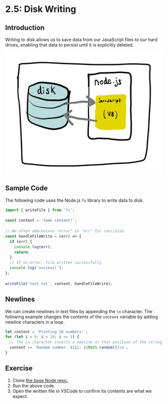 # 2.5: Disk Writing

## Introduction

Writing to disk allows us to save data from our JavaScript files to our hard drives, enabling that data to persist until it is explicitly deleted.

![We can make data flow from our JavaScript programs to disk and back.](../.gitbook/assets/disk-node.jpg)

## Sample Code

The following code uses the Node.js `fs` library to write data to disk.

```javascript
import { writeFile } from 'fs';

const content = 'Some content!';

// We often abbreviate "error" to "err" for concision.
const handleFileWrite = (err) => {
  if (err) {
    console.log(err);
    return;
  }
  // If no error, file written successfully
  console.log('success!');
};

writeFile('test.txt', content, handleFileWrite);
```

## Newlines

We can create newlines in text files by appending the `\n` character. The following example changes the contents of the `content` variable by adding newline characters in a loop.

```javascript
let content = 'Printing 10 numbers:';
for (let i = 0; i < 10; i += 1) {
  // The \n character inserts a newline at that position of the string.
  content += `Random number: ${i}: ${Math.random()}\n`;
}
```

## Exercise

1. Clone [the base Node repo.](https://github.com/rocketacademy/base-node-bootcamp)
2. Run the above code.
3. Open the written file in VSCode to confirm its contents are what we expect.

